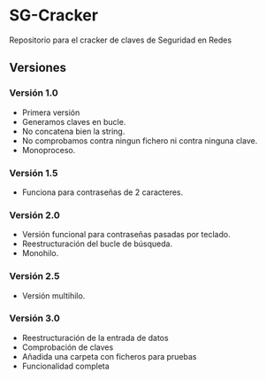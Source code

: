 # SG-Cracker
Repositorio para el cracker de claves de Seguridad en Redes

## Versiones
### Versión 1.0
 - Primera versión
 - Generamos claves en bucle.
 - No concatena bien la string.
 - No comprobamos contra ningun fichero ni contra ninguna clave.
 - Monoproceso.

### Versión 1.5
 - Funciona para contraseñas de 2 caracteres.

### Versión 2.0
 - Versión funcional para contraseñas pasadas por teclado.
 - Reestructuración del bucle de búsqueda.
 - Monohilo.

### Versión 2.5
 - Versión multihilo.

### Versión 3.0
 - Reestructuración de la entrada de datos
 - Comprobación de claves
 - Añadida una carpeta con ficheros para pruebas
 - Funcionalidad completa

